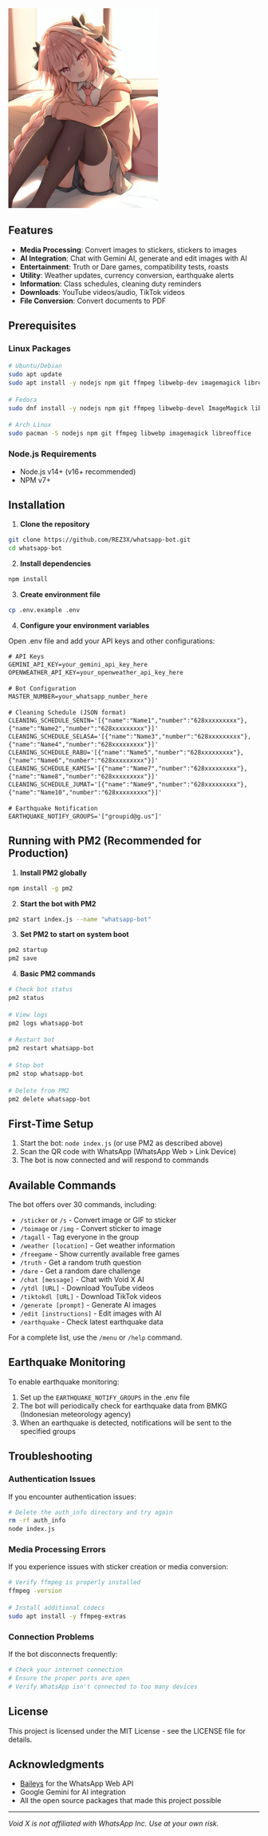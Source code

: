 <img src="astolfo.png" alt="Void X Bot" width="300" height="auto">

## Features

- **Media Processing**: Convert images to stickers, stickers to images
- **AI Integration**: Chat with Gemini AI, generate and edit images with AI
- **Entertainment**: Truth or Dare games, compatibility tests, roasts
- **Utility**: Weather updates, currency conversion, earthquake alerts
- **Information**: Class schedules, cleaning duty reminders
- **Downloads**: YouTube videos/audio, TikTok videos
- **File Conversion**: Convert documents to PDF

## Prerequisites

### Linux Packages

```bash
# Ubuntu/Debian
sudo apt update
sudo apt install -y nodejs npm git ffmpeg libwebp-dev imagemagick libreoffice

# Fedora
sudo dnf install -y nodejs npm git ffmpeg libwebp-devel ImageMagick libreoffice

# Arch Linux
sudo pacman -S nodejs npm git ffmpeg libwebp imagemagick libreoffice
```

### Node.js Requirements

- Node.js v14+ (v16+ recommended)
- NPM v7+

## Installation

1. **Clone the repository**

```bash
git clone https://github.com/REZ3X/whatsapp-bot.git
cd whatsapp-bot
```

2. **Install dependencies**

```bash
npm install
```

3. **Create environment file**

```bash
cp .env.example .env
```

4. **Configure your environment variables**

Open .env file and add your API keys and other configurations:

```
# API Keys
GEMINI_API_KEY=your_gemini_api_key_here
OPENWEATHER_API_KEY=your_openweather_api_key_here

# Bot Configuration
MASTER_NUMBER=your_whatsapp_number_here

# Cleaning Schedule (JSON format)
CLEANING_SCHEDULE_SENIN='[{"name":"Name1","number":"628xxxxxxxxx"},{"name":"Name2","number":"628xxxxxxxxx"}]'
CLEANING_SCHEDULE_SELASA='[{"name":"Name3","number":"628xxxxxxxxx"},{"name":"Name4","number":"628xxxxxxxxx"}]'
CLEANING_SCHEDULE_RABU='[{"name":"Name5","number":"628xxxxxxxxx"},{"name":"Name6","number":"628xxxxxxxxx"}]'
CLEANING_SCHEDULE_KAMIS='[{"name":"Name7","number":"628xxxxxxxxx"},{"name":"Name8","number":"628xxxxxxxxx"}]'
CLEANING_SCHEDULE_JUMAT='[{"name":"Name9","number":"628xxxxxxxxx"},{"name":"Name10","number":"628xxxxxxxxx"}]'

# Earthquake Notification
EARTHQUAKE_NOTIFY_GROUPS='["groupid@g.us"]'
```

## Running with PM2 (Recommended for Production)

1. **Install PM2 globally**

```bash
npm install -g pm2
```

2. **Start the bot with PM2**

```bash
pm2 start index.js --name "whatsapp-bot"
```

3. **Set PM2 to start on system boot**

```bash
pm2 startup
pm2 save
```

4. **Basic PM2 commands**

```bash
# Check bot status
pm2 status

# View logs
pm2 logs whatsapp-bot

# Restart bot
pm2 restart whatsapp-bot

# Stop bot
pm2 stop whatsapp-bot

# Delete from PM2
pm2 delete whatsapp-bot
```

## First-Time Setup

1. Start the bot: `node index.js` (or use PM2 as described above)
2. Scan the QR code with WhatsApp (WhatsApp Web > Link Device)
3. The bot is now connected and will respond to commands

## Available Commands

The bot offers over 30 commands, including:

- `/sticker` or `/s` - Convert image or GIF to sticker
- `/toimage` or `/img` - Convert sticker to image
- `/tagall` - Tag everyone in the group
- `/weather [location]` - Get weather information
- `/freegame` - Show currently available free games
- `/truth` - Get a random truth question
- `/dare` - Get a random dare challenge
- `/chat [message]` - Chat with Void X AI
- `/ytdl [URL]` - Download YouTube videos
- `/tiktokdl [URL]` - Download TikTok videos
- `/generate [prompt]` - Generate AI images
- `/edit [instructions]` - Edit images with AI
- `/earthquake` - Check latest earthquake data

For a complete list, use the `/menu` or `/help` command.

## Earthquake Monitoring

To enable earthquake monitoring:
1. Set up the `EARTHQUAKE_NOTIFY_GROUPS` in the .env file
2. The bot will periodically check for earthquake data from BMKG (Indonesian meteorology agency)
3. When an earthquake is detected, notifications will be sent to the specified groups

## Troubleshooting

### Authentication Issues
If you encounter authentication issues:
```bash
# Delete the auth_info directory and try again
rm -rf auth_info
node index.js
```

### Media Processing Errors
If you experience issues with sticker creation or media conversion:
```bash
# Verify ffmpeg is properly installed
ffmpeg -version

# Install additional codecs
sudo apt install -y ffmpeg-extras
```

### Connection Problems
If the bot disconnects frequently:
```bash
# Check your internet connection
# Ensure the proper ports are open
# Verify WhatsApp isn't connected to too many devices
```

## License

This project is licensed under the MIT License - see the LICENSE file for details.

## Acknowledgments

- [Baileys](https://github.com/whiskeysockets/baileys) for the WhatsApp Web API
- Google Gemini for AI integration
- All the open source packages that made this project possible

---

*Void X is not affiliated with WhatsApp Inc. Use at your own risk.*